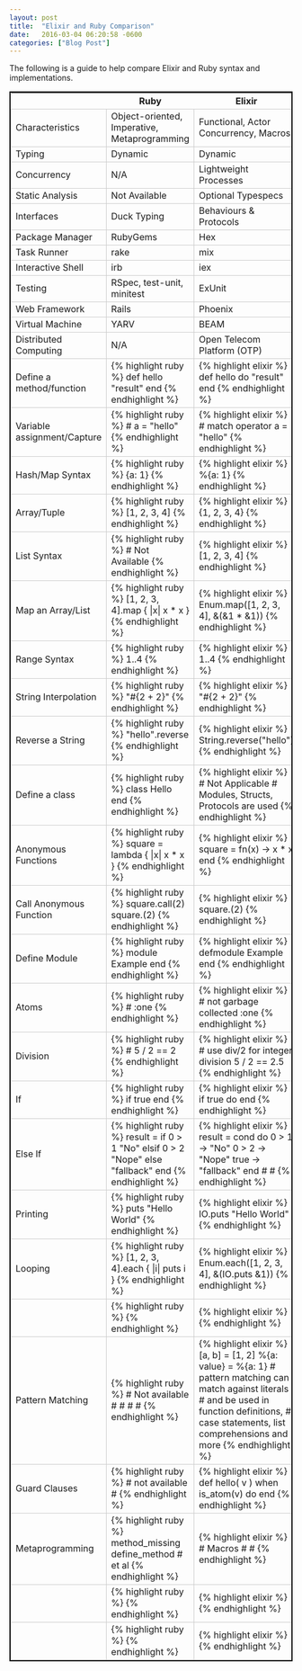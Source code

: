 ```yaml
---
layout: post
title:  "Elixir and Ruby Comparison"
date:   2016-03-04 06:20:58 -0600
categories: ["Blog Post"]
---
```

The following is a guide to help compare Elixir and Ruby syntax and implementations.

<style>
.custom-table
{
  border-collapse:collapse;
  border-color:#000000;
  border-style:solid;
  border-width:2px;
}

.custom-table td
{
  border-color:#cccccc;
  border-style:solid;
  border-width:1px;
}
</style>
<table class="custom-table">
  <tr>
    <th></th>
    <th>Ruby</th>
    <th>Elixir</th>
  </tr>
  <!--  -->
  <tr>
  <td>Characteristics</td>
  <td>
  Object-oriented, Imperative, Metaprogramming</td>
  <td>
  Functional, Actor Concurrency, Macros</td>
  </tr>
  <!--  -->
  <tr>
  <td>Typing</td>
  <td>Dynamic</td>
  <td>Dynamic</td>
  </tr>
  <!--  -->
  <tr>
  <td>Concurrency</td>
  <td>N/A</td>
  <td>Lightweight Processes</td>
  </tr>
  <!--  -->
  <tr>
  <td>Static Analysis</td>
  <td>
  Not Available</td>
  <td>
  Optional Typespecs</td>
  </tr>
  <!--  -->
  <tr>
  <td>Interfaces</td>
  <td>
  Duck Typing</td>
  <td>
  Behaviours & Protocols</td>
  </tr>
  <!--  -->
  <tr>
  <td>Package Manager</td>
  <td>RubyGems</td>
  <td>Hex</td>
  </tr>
  <!--  -->
  <tr>
  <td>Task Runner</td>
  <td>rake</td>
  <td>mix</td>
  </tr>
  <!--  -->
  <tr>
  <td>Interactive Shell</td>
  <td>irb</td>
  <td>iex</td>
  </tr>
  <!--  -->
  <tr>
  <td>Testing</td>
  <td>RSpec, test-unit, minitest</td>
  <td>ExUnit</td>
  </tr>
  <!--  -->
  <tr>
  <td>Web Framework</td>
  <td>Rails</td>
  <td>Phoenix</td>
  </tr>
  <!--  -->
  <tr>
  <td>Virtual Machine</td>
  <td>
  YARV</td>
  <td>
  BEAM</td>
  </tr>
  <!--  -->
  <tr>
  <td>Distributed Computing</td>
  <td>N/A</td>
  <td>Open Telecom Platform (OTP)</td>
  </tr>
<tr>
<td>Define a method/function</td>
<td>
{% highlight ruby %}
def hello
  "result"
end
{% endhighlight %}</td>
<td>
{% highlight elixir %}
def hello do
  "result"
end
{% endhighlight %}</td>
</tr>
<!--  -->
<td>Variable assignment/Capture</td>
<td>
{% highlight ruby %}
#
a = "hello"
{% endhighlight %}

</td>
<td>
{% highlight elixir %}
# match operator
a = "hello"
{% endhighlight %}
</td>
</tr>
<!--  -->
<tr>
<td>Hash/Map Syntax</td>
<td>
{% highlight ruby %}
{a: 1}
{% endhighlight %}</td>
<td>
{% highlight elixir %}
%{a: 1}
{% endhighlight %}</td>
</tr>
<!--  -->
<tr>
<td>Array/Tuple</td>
<td>
{% highlight ruby %}
[1, 2, 3, 4]
{% endhighlight %}</td>
<td>
{% highlight elixir %}
{1, 2, 3, 4}
{% endhighlight %}</td>
</tr>
<!--  -->
<tr>
<td>List Syntax</td>
<td>
{% highlight ruby %}
# Not Available
{% endhighlight %}</td>
<td>
{% highlight elixir %}
[1, 2, 3, 4]
{% endhighlight %}</td>
</tr>
<!--  -->
<tr>
<td>Map an Array/List</td>
<td>
{% highlight ruby %}
[1, 2, 3, 4].map { |x| x * x }
{% endhighlight %}</td>
<td>
{% highlight elixir %}
Enum.map([1, 2, 3, 4], &(&1 * &1))
{% endhighlight %}</td>
</tr>
<!--  -->
<tr>
<td>Range Syntax</td>
<td>
{% highlight ruby %}
1..4
{% endhighlight %}</td>
<td>
{% highlight elixir %}
1..4
{% endhighlight %}</td>
</tr>
<!--  -->
<tr>
<td>String Interpolation</td>
<td>
{% highlight ruby %}
"#{2 + 2}"
{% endhighlight %}</td>
<td>
{% highlight elixir %}
"#{2 + 2}"
{% endhighlight %}</td>
</tr>
<!--  -->
<tr>
<td>Reverse a String</td>
<td>
{% highlight ruby %}
"hello".reverse
{% endhighlight %}</td>
<td>
{% highlight elixir %}
String.reverse("hello")
{% endhighlight %}</td>
</tr>
<!--  -->
<td>Define a class</td>
<td>
{% highlight ruby %}
class Hello
end
{% endhighlight %}</td>
<td>
{% highlight elixir %}
# Not Applicable
# Modules, Structs, Protocols are used
{% endhighlight %}</td>
</tr>
<!--  -->
<tr>
<td>Anonymous Functions</td>
<td>
{% highlight ruby %}
square = lambda { |x| x * x }
{% endhighlight %}</td>
<td>
{% highlight elixir %}
square = fn(x) -> x * x end
{% endhighlight %}</td>
</tr>
<!--  -->
<td>Call Anonymous Function</td>
<td>
{% highlight ruby %}
square.call(2)
square.(2)
{% endhighlight %}</td>
<td>
{% highlight elixir %}
square.(2)
{% endhighlight %}</td>
</tr>
<!--  -->
<tr>
<td>Define Module</td>
<td>
{% highlight ruby %}
module Example
end
{% endhighlight %}</td>
<td>
{% highlight elixir %}
defmodule Example
end
{% endhighlight %}</td>
</tr>
<!--  -->
<tr>
<td>Atoms</td>
<td>
{% highlight ruby %}
#
:one
{% endhighlight %}</td>
<td>
{% highlight elixir %}
# not garbage collected
:one
{% endhighlight %}</td>
</tr>
<!--  -->
<tr>
<td>Division</td>
<td>
{% highlight ruby %}
#
5 / 2 == 2
{% endhighlight %}</td>
<td>
{% highlight elixir %}
# use div/2 for integer division
 5 / 2 == 2.5
{% endhighlight %}</td>
</tr>
<!--  -->
<tr>
<td>If</td>
<td>
{% highlight ruby %}
if true
end
{% endhighlight %}</td>
<td>
{% highlight elixir %}
if true do
end
{% endhighlight %}</td>
</tr>
<!--  -->
<tr>
<td>Else If</td>
<td>
{% highlight ruby %}
result = if 0 > 1
           "No"
         elsif 0 > 2
           "Nope"
         else
           "fallback"
         end
{% endhighlight %}</td>
<td>
{% highlight elixir %}
result = cond do
           0 > 1 -> "No"
           0 > 2 -> "Nope"
           true  -> "fallback"
         end
#
#
{% endhighlight %}</td>
</tr>
<!--  -->
<tr>
<td>Printing</td>
<td>
{% highlight ruby %}
puts "Hello World"
{% endhighlight %}</td>
<td>
{% highlight elixir %}
IO.puts "Hello World"
{% endhighlight %}</td>
</tr>
<!--  -->
<tr>
<td>Looping</td>
<td>
{% highlight ruby %}
[1, 2, 3, 4].each { |i| puts i }
{% endhighlight %}</td>
<td>
{% highlight elixir %}
Enum.each([1, 2, 3, 4], &(IO.puts &1))
{% endhighlight %}</td>
</tr>

<!--  -->
<tr>
<td></td>
<td>
{% highlight ruby %}
{% endhighlight %}</td>
<td>
{% highlight elixir %}
{% endhighlight %}</td>
</tr>
<!--  -->
<tr>
<td>Pattern Matching</td>
<td>
{% highlight ruby %}
# Not available
#
#
#
#
{% endhighlight %}</td>
<td>
{% highlight elixir %}
[a, b] = [1, 2]
%{a: value} = %{a: 1}
# pattern matching can match against literals
# and be used in function definitions,
# case statements, list comprehensions and more
{% endhighlight %}</td>
</tr>
<!--  -->
<tr>
<td>Guard Clauses</td>
<td>
{% highlight ruby %}
# not available
#
{% endhighlight %}</td>
<td>
{% highlight elixir %}
def hello( v ) when is_atom(v) do
end
{% endhighlight %}</td>
</tr>
<!--  -->
<tr>
<td>Metaprogramming</td>
<td>
{% highlight ruby %}
method_missing
define_method
# et al
{% endhighlight %}</td>
<td>
{% highlight elixir %}
# Macros
#
#
{% endhighlight %}</td>
</tr>
<!--  -->
<tr>
<td></td>
<td>
{% highlight ruby %}
{% endhighlight %}</td>
<td>
{% highlight elixir %}
{% endhighlight %}</td>
</tr>
<!--  -->
<tr>
<td></td>
<td>
{% highlight ruby %}
{% endhighlight %}</td>
<td>
{% highlight elixir %}
{% endhighlight %}</td>
</tr>
</table>
